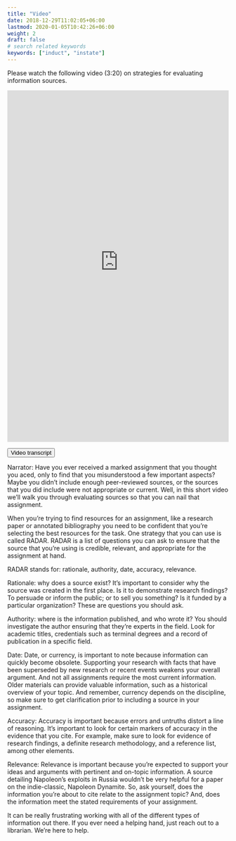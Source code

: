 ```yaml
---
title: "Video"
date: 2018-12-29T11:02:05+06:00
lastmod: 2020-01-05T10:42:26+06:00
weight: 2
draft: false
# search related keywords
keywords: ["induct", "instate"]
---
```


Please watch the following video (3:20) on strategies for evaluating information sources. 

<script src="https://h5pstudio.ecampusontario.ca/modules/contrib/h5p/vendor/h5p/h5p-core/js/h5p-resizer.js" charset="UTF-8"></script>
<iframe src="https://h5pstudio.ecampusontario.ca/h5p/21589/embed" width="100%" height="800" frameborder="0" allowfullscreen="allowfullscreen"></iframe><script src="https://h5pstudio.ecampusontario.ca/modules/contrib/h5p/vendor/h5p/h5p-core/js/h5p-resizer.js" charset="UTF-8"></script>
<link rel="stylesheet" href="https://www.w3schools.com/w3css/4/w3.css">


<button onclick="myFunction('Demo1')" class="w3-btn w3-block w3-red w3-left-align">Video transcript</button>
<div id="Demo1" class="w3-container w3-hide">
  <p>Narrator: Have you ever received a marked assignment that you thought you aced, only to find that you misunderstood a few important aspects? Maybe you didn’t include enough peer-reviewed sources, or the sources that you did include were not appropriate or current. Well, in this short video we’ll walk you through evaluating sources so that you can nail that assignment. </p>
  <p>When you’re trying to find resources for an assignment, like a research paper or annotated bibliography you need to be confident that you’re selecting the best resources for the task. One strategy that you can use is called RADAR. RADAR is a list of questions you can ask to ensure that the source that you’re using is credible, relevant, and appropriate for the assignment at hand. </p>
  <p>RADAR stands for: rationale, authority, date, accuracy, relevance. </p>
  <p>Rationale: why does a source exist? It’s important to consider why the source was created in the first place. Is it to demonstrate research findings? To persuade or inform the public; or to sell you something? Is it funded by a particular organization? These are questions you should ask. </p>
<p>Authority: where is the information published, and who wrote it? You should investigate the author ensuring that they’re experts in the field. Look for academic titles, credentials such as terminal degrees and a record of publication in a specific field. </p>
<p>Date: Date, or currency, is important to note because information can quickly become obsolete. Supporting your research with facts that have been superseded by new research or recent events weakens your overall argument. And not all assignments require the most current information. Older materials can provide valuable information, such as a historical overview of your topic. And remember, currency depends on the discipline, so make sure to get clarification prior to including a source in your assignment. </p>
<p>Accuracy: Accuracy is important because errors and untruths distort a line of reasoning. It’s important to look for certain markers of accuracy in the evidence that you cite. For example, make sure to look for evidence of research findings, a definite research methodology, and a reference list, among other elements. </p>
<p>Relevance: Relevance is important because you’re expected to support your ideas and arguments with pertinent and on-topic information. A source detailing Napoleon’s exploits in Russia wouldn’t be very helpful for a paper on the indie-classic, Napoleon Dynamite. So, ask yourself, does the information you’re about to cite relate to the assignment topic? And, does the information meet the stated requirements of your assignment. </p>
<p>It can be really frustrating working with all of the different types of information out there. If you ever need a helping hand, just reach out to a librarian. We’re here to help. </p>

</div>

</div>
<script>
function myFunction(id) {
  var x = document.getElementById(id);
  if (x.className.indexOf("w3-show") == -1) {
    x.className += " w3-show";
  } else { 
    x.className = x.className.replace(" w3-show", "");
  }
}
</script>